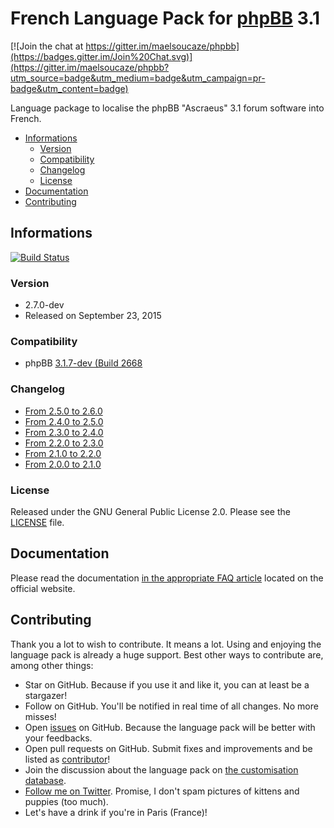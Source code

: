 # French Language Pack for [phpBB](https://www.phpbb.com/) 3.1

[![Join the chat at https://gitter.im/maelsoucaze/phpbb](https://badges.gitter.im/Join%20Chat.svg)](https://gitter.im/maelsoucaze/phpbb?utm_source=badge&utm_medium=badge&utm_campaign=pr-badge&utm_content=badge)

Language package to localise the phpBB "Ascraeus" 3.1 forum software into French.

- [Informations](https://github.com/maelsoucaze/phpbb/tree/ascraeus#informations)
  - [Version](https://github.com/maelsoucaze/phpbb/tree/ascraeus#version)
  - [Compatibility](https://github.com/maelsoucaze/phpbb/tree/ascraeus#compatibility)
  - [Changelog](https://github.com/maelsoucaze/phpbb/tree/ascraeus#changelog)
  - [License](https://github.com/maelsoucaze/phpbb/tree/ascraeus#license)
- [Documentation](https://github.com/maelsoucaze/phpbb/tree/ascraeus#documentation)
- [Contributing](https://github.com/maelsoucaze/phpbb/tree/ascraeus#contributing)

## Informations

[![Build Status](https://travis-ci.org/maelsoucaze/phpbb.svg?branch=ascraeus)](https://travis-ci.org/maelsoucaze/phpbb)

### Version

- 2.7.0-dev
- Released on September 23, 2015

### Compatibility

- phpBB [3.1.7-dev (Build 2668](https://bamboo.phpbb.com/browse/PHPBB3-DEVELOP-2668)

### Changelog

- [From 2.5.0 to 2.6.0](https://github.com/maelsoucaze/phpbb/compare/v2.5.0-build.149...v2.6.0-build.155)
- [From 2.4.0 to 2.5.0](https://github.com/maelsoucaze/phpbb/compare/v2.4.0-build.148...v2.5.0-build.149)
- [From 2.3.0 to 2.4.0](https://github.com/maelsoucaze/phpbb/compare/v2.3.0-build.138...v2.4.0-build.148)
- [From 2.2.0 to 2.3.0](https://github.com/maelsoucaze/phpbb/compare/v2.2.0-build.137...v2.3.0-build.138)
- [From 2.1.0 to 2.2.0](https://github.com/maelsoucaze/phpbb/compare/v2.1.0-build.136...v2.2.0-build.137)
- [From 2.0.0 to 2.1.0](https://github.com/maelsoucaze/phpbb/compare/v2.0.0-build.133...v2.1.0-build.136)

### License

Released under the GNU General Public License 2.0. Please see the [LICENSE](https://github.com/maelsoucaze/phpbb/blob/ascraeus/language/fr/LICENSE) file.

## Documentation

Please read the documentation [in the appropriate FAQ article](https://www.phpbb.com/customise/db/translation/french/faq/1711) located on the official website.

## Contributing

Thank you a lot to wish to contribute. It means a lot. Using and enjoying the language pack is already a huge support. Best other ways to contribute are, among other things:

- Star on GitHub. Because if you use it and like it, you can at least be a stargazer!
- Follow on GitHub. You'll be notified in real time of all changes. No more misses!
- Open [issues](https://github.com/maelsoucaze/phpbb/issues) on GitHub. Because the language pack will be better with your feedbacks.
- Open pull requests on GitHub. Submit fixes and improvements and be listed as [contributor](https://github.com/maelsoucaze/phpbb/graphs/contributors)!
- Join the discussion about the language pack on [the customisation database](https://www.phpbb.com/customise/db/translation/french/support).
- [Follow me on Twitter](https://twitter.com/maelsoucaze). Promise, I don't spam pictures of kittens and puppies (too much).
- Let's have a drink if you're in Paris (France)!
